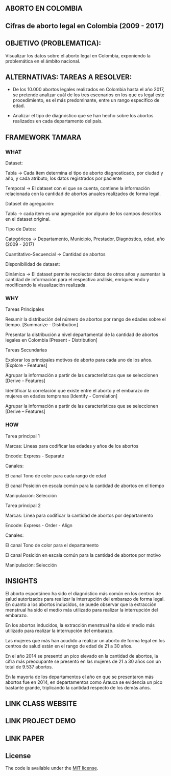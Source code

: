 ## ABORTO EN COLOMBIA 

## Cifras de aborto legal en Colombia (2009 - 2017) 


## OBJETIVO (PROBLEMATICA): 

Visualizar los datos sobre el aborto legal en Colombia, exponiendo la problemática en el ámbito nacional. 

 
## ALTERNATIVAS: TAREAS A RESOLVER: 
- De los 10.000 abortos legales realizados en Colombia hasta el año 2017, se pretende analizar cuál de los tres escenarios en los que es legal este procedimiento, es el más predominante, entre un rango especifico de edad. 

- Analizar el tipo de diagnóstico que se han hecho sobre los abortos realizados en cada departamento del país. 

## FRAMEWORK TAMARA 

###  WHAT 

Dataset:  

Tabla -> Cada ítem determina el tipo de aborto diagnosticado, por ciudad y año, y cada atributo, los datos registrados por paciente 

Temporal -> El dataset con el que se cuenta, contiene la información relacionada con la cantidad de abortos anuales realizados de forma legal. 

Dataset de agregación: 

Tabla -> cada ítem es una agregación por alguno de los campos descritos en el dataset original. 

Tipo de Datos: 

Categóricos -> Departamento, Municipio, Prestador, Diagnóstico, edad, año (2009 - 2017) 

Cuantitativo-Secuencial -> Cantidad de abortos 


Disponibilidad de dataset: 

Dinámica -> El dataset permite recolectar datos de otros años y aumentar la cantidad de información para el respectivo análisis, enriqueciendo y modificando la visualización realizada. 

 
### WHY 

Tareas Principales  

Resumir la distribución del número de abortos por rango de edades sobre el tiempo. [Summarize - Distribution] 

Presentar la distribución a nivel departamental de la cantidad de abortos legales en Colombia [Present - Distribution] 

Tareas Secundarias  

Explorar los principales motivos de aborto para cada uno de los años. [Explore - Features] 

Agrupar la información a partir de las características que se seleccionen [Derive – Features] 

Identificar la correlación que existe entre el aborto y el embarazo de mujeres en edades tempranas [Identify - Correlation] 

Agrupar la información a partir de las características que se seleccionen [Derive – Features] 

### HOW 

Tarea principal 1 

Marcas: Líneas para codificar las edades y años de los abortos 

Encode: Express - Separate 

Canales: 

El canal Tono de color para cada rango de edad 

El canal Posición en escala común para la cantidad de abortos en el tiempo 

Manipulación: Selección 

Tarea principal 2 

Marcas: Línea para codificar la cantidad de abortos por departamento 

Encode: Express - Order - Align 

Canales: 

El canal Tono de color para el departamento 

El canal Posición en escala común para la cantidad de abortos por motivo 

Manipulación: Selección 

## INSIGHTS 

El aborto espontáneo ha sido el diagnóstico más común en los centros de salud autorizados para realizar la interrupción del embarazo de forma legal. En cuanto a los abortos inducidos, se puede observar que la extracción menstrual ha sido el medio más utilizado para realizar la interrupción del embarazo. 

En los abortos inducidos, la extracción menstrual ha sido el medio más utilizado para realizar la interrupción del embarazo. 

Las mujeres que más han acudido a realizar un aborto de forma legal en los centros de salud están en el rango de edad de 21 a 30 años. 

En el año 2014 se presentó un pico elevado en la cantidad de abortos, la cifra más preocupante se presentó en las mujeres de 21 a 30 años con un total de 9.537 abortos. 

En la mayoría de los departamentos el año en que se presentaron más abortos fue en 2014, en departamentos como Arauca se evidencia un pico bastante grande, triplicando la cantidad respecto de los demás años. 

## LINK CLASS WEBSITE 

## LINK PROJECT DEMO 

## LINK PAPER

## License

The code is available under the [MIT license](LICENSE.txt).
